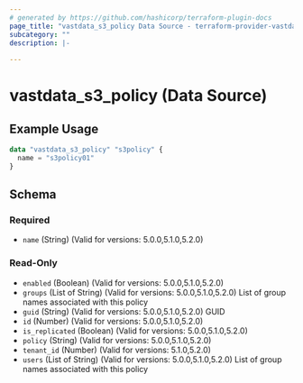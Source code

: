 ```yaml
---
# generated by https://github.com/hashicorp/terraform-plugin-docs
page_title: "vastdata_s3_policy Data Source - terraform-provider-vastdata"
subcategory: ""
description: |-
  
---
```


# vastdata_s3_policy (Data Source)



## Example Usage

```terraform
data "vastdata_s3_policy" "s3policy" {
  name = "s3policy01"
}
```

<!-- schema generated by tfplugindocs -->
## Schema

### Required

- `name` (String) (Valid for versions: 5.0.0,5.1.0,5.2.0)

### Read-Only

- `enabled` (Boolean) (Valid for versions: 5.0.0,5.1.0,5.2.0)
- `groups` (List of String) (Valid for versions: 5.0.0,5.1.0,5.2.0) List of group names associated with this policy
- `guid` (String) (Valid for versions: 5.0.0,5.1.0,5.2.0) GUID
- `id` (Number) (Valid for versions: 5.0.0,5.1.0,5.2.0)
- `is_replicated` (Boolean) (Valid for versions: 5.0.0,5.1.0,5.2.0)
- `policy` (String) (Valid for versions: 5.0.0,5.1.0,5.2.0)
- `tenant_id` (Number) (Valid for versions: 5.1.0,5.2.0)
- `users` (List of String) (Valid for versions: 5.0.0,5.1.0,5.2.0) List of group names associated with this policy
